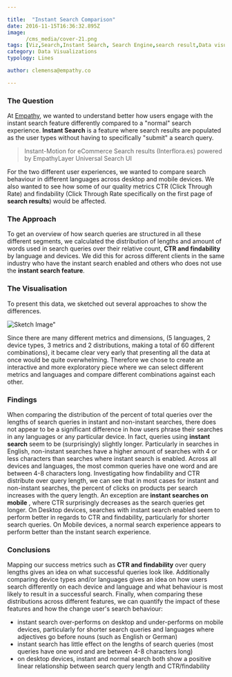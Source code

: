 ```yaml
---

title:  "Instant Search Comparison"
date: 2016-11-15T16:36:32.895Z
image:
      /cms_media/cover-21.png
tags: [Viz,Search,Instant Search, Search Engine,search result,Data visualisation,Data visualization,infographics, Interflora]
category: Data Visualizations
typology: Lines

author: clemensa@empathy.co

---
```


<iyd-iframe src="https://www.imagineyourdata.com/datavis/instantsearch-comparison-public/" desktop-height="635px" tablet-height="" mobile-height="" framebimg-order="1"></iyd-iframe>


### The Question
At <a href="https://empathy.co" target="_blank">Empathy</a>, we wanted to understand better how users engage with the instant search feature differently compared to a "normal" search experience. __Instant Search__ is a feature where search results are populated as the user types without having to specifically "submit" a search query.



>Instant-Motion for eCommerce Search results (Interflora.es) powered by EmpathyLayer Universal Search UI


For the two different user experiences, we wanted to compare search behaviour in different languages across desktop and mobile devices. We also wanted to see how some of our quality metrics CTR (Click Through Rate) and findability (Click Through Rate specifically on the first page of __search results__) would be affected.

### The Approach
To get an overview of how search queries are structured in all these different segments, we calculated the distribution of lengths and amount of words used in search queries over their relative count, __CTR and findability__ by language and devices. We did this for across different clients in the same industry who have the instant search enabled and others who does not use the __instant search feature__.

### The Visualisation
To present this data, we sketched out several approaches to show the differences.


![Sketch Image"]( /cms_media/sketch_image.jpg )

Since there are many different metrics and dimensions, (5 languages, 2 device types, 3 metrics and 2 distributions, making a total of 60 different combinations), it became clear very early that presenting all the data at once would be quite overwhelming. Therefore we chose to create an interactive and more exploratory piece where we can select different metrics and languages and compare different combinations against each other.

### Findings
When comparing the distribution of the percent of total queries over the lengths of search queries in instant and non-instant searches, there does not appear to be a significant difference in how users phrase their searches in any languages or any particular device. In fact, queries using __instant search__ seem to be (surprisingly) slightly longer. Particularly in searches in English, non-instant searches have a higher amount of searches with 4 or less characters than searches where instant search is enabled. Across all devices and languages, the most common queries have one word and are between 4-8 characters long.
Investigating how findability and CTR distribute over query length, we can see that in most cases for instant and non-instant searches, the percent of clicks on products per search increases with the query length. An exception are __instant searches on mobile__ , where CTR surprisingly decreases as the search queries get longer. On Desktop devices, searches with instant search enabled seem to perform better in regards to CTR and findability, particularly for shorter search queries. On Mobile devices, a normal search experience appears to perform better than the instant search experience.

### Conclusions
Mapping our success metrics such as __CTR and findability__ over query lengths gives an idea on what successful queries look like. Additionally comparing device types and/or languages gives an idea on how  users search differently on each device and language and what behaviour is most likely to result in a successful search. Finally, when comparing these distributions across different features, we can quantify the impact of these features and how the change user's search behaviour:

- instant search over-performs on desktop and under-performs on mobile devices, particularly for shorter search queries and languages where adjectives go before nouns (such as English or German)
- instant search has little effect on the lengths of search queries (most queries have one word and are between 4-8 characters long)
- on desktop devices, instant and normal search both show a positive linear relationship between search query length and CTR/findability
